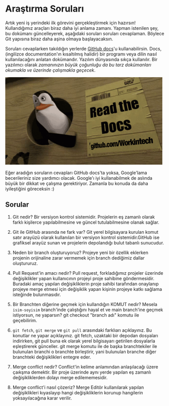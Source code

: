 # Araştırma Soruları

Artık yeni iş yerindeki ilk görevini gerçekleştirmek için hazırsın! Kullandığımız araçları biraz daha iyi anlama zamanı. Yapman istenilen şey, bu dokümanı güncelleyerek, aşağıdaki soruları soruları cevaplaman. Böylece Git yapısına biraz daha aşina olmaya başlayacaksın.

Soruları cevaplarken takıldığın yerlerde [GitHub docs](https://docs.github.com/en)'u kullanabilirsin. Docs, (ingilizce documentation'ın kısaltılmış halidir) bir programı veya dilin nasıl kullanılacağını anlatan dokümandır. Yazılım dünyasında sıkça kullanılır. Bir yazılımcı olarak _zamanınızın büyük çoğunluğu da bu tarz dokümanları okumakla ve üzerinde çalışmakla geçecek_.

![READ THE DOCS](https://github.com/Workintech/FSWeb-S1G1-Projesi-Web-Development-Projesi-icin-Git/blob/main/read-the-docs-wit.gif?raw=true)

Eğer aradığın soruların cevapları GitHub docs'ta yoksa, Google'lama becerileriniz size yardımcı olacak. Google'ı iyi kullanabilmek de aslında büyük bir dikkat ve çalışma gerektiriyor. Zamanla bu konuda da daha iyileştiğini göreceksin :)

## Sorular

1. Git nedir?
   Bir versiyon kontrol sistemidir. Projelerin eş zamanlı olarak farklı kişilerce yapılabilmesine ve güncel tutulabilmesine olanak sağlar.

2. Git ile GitHub arasında ne fark var?
   Git yerel bilgisayara kurulan komut satır arayüzü olarak kullanılan bir versiyon kontrol sistemidir.GitHub ise grafiksel arayüz sunan ve projelerin depolandığı bulut tabanlı sunucudur.

3. Neden bir branch oluşturuyoruz?
   Projeye yeni bir özellik eklerken projenin orijinaline zarar vermemek için branch dediğimiz dallar oluştururuz.

4. Pull Request'in amacı nedir?
   Pull request, forkladığımız projeler üzerinde değişiklikler yapan kullanıcının projeyi proje sahibine göndermesidir. Buradaki amaç yapılan değişikliklerin proje sahibi tarafından onaylanıp projeye merge etmesi için değişiklik yapan kişinin projeye katkı sağlama isteğinde bulunmasıdır.

5. Bir Branchten diğerine geçmek için kullandığın KOMUT nedir? Mesela `isim-soyisim` branch'inde çalıştığını hayal et ve main branch'ine geçmek istiyorsun, ne yaparsın? git checkout "branch adı" komutu ile geçebilirim.

6. `git fetch`, `git merge` ve `git pull` arasındaki farklıarı açıklayınız. Bu konutlar ne yapar açıklayınız.
   git fetch, uzaktaki bir depodan dosyaları indirirken, git pull buna ek olarak yerel bilgisayarı getirilen dosyalarla eşleştirerek günceller.
   git merge komutu ile de başka branchtekiler ile bulunulan branchi o branchte birleştirir, yani bulunulan branche diğer branchteki değişiklikleri entegre eder.
7. Merge conflict nedir?
   Conflict'in kelime anlamından anlaşılacağı üzere çaıkşma demektir. Bir proje üzerinde aynı yerde yapılan eş zamanlı değişikliklerden dolayı merge edilememesidir.

8. Merge conflict'i nasıl çözeriz?
   Merge Editör kullanılarak yapılan değişiklikleri kıyaslayıp hangi değişikliklerin korunup hangilerin yoksayılacağına karar verilir.
